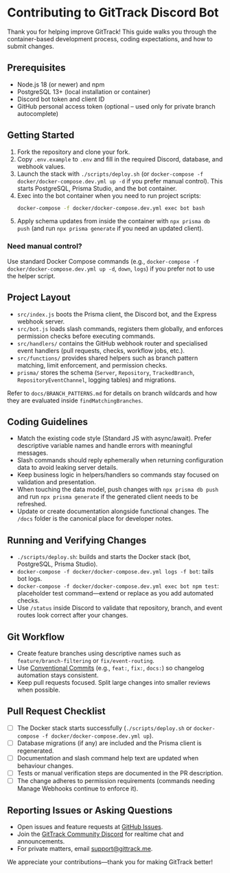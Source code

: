 # Contributing to GitTrack Discord Bot

Thank you for helping improve GitTrack! This guide walks you through the container-based development process, coding expectations, and how to submit changes.

## Prerequisites

- Node.js 18 (or newer) and npm
- PostgreSQL 13+ (local installation or container)
- Discord bot token and client ID
- GitHub personal access token (optional – used only for private branch autocomplete)

## Getting Started

1. Fork the repository and clone your fork.
2. Copy `.env.example` to `.env` and fill in the required Discord, database, and webhook values.
3. Launch the stack with `./scripts/deploy.sh` (or `docker-compose -f docker/docker-compose.dev.yml up -d` if you prefer manual control). This starts PostgreSQL, Prisma Studio, and the bot container.
4. Exec into the bot container when you need to run project scripts:
   ```bash
   docker-compose -f docker/docker-compose.dev.yml exec bot bash
   ```
5. Apply schema updates from inside the container with `npx prisma db push` (and run `npx prisma generate` if you need an updated client).

### Need manual control?

Use standard Docker Compose commands (e.g., `docker-compose -f docker/docker-compose.dev.yml up -d`, `down`, `logs`) if you prefer not to use the helper script.

## Project Layout

- `src/index.js` boots the Prisma client, the Discord bot, and the Express webhook server.
- `src/bot.js` loads slash commands, registers them globally, and enforces permission checks before executing commands.
- `src/handlers/` contains the GitHub webhook router and specialised event handlers (pull requests, checks, workflow jobs, etc.).
- `src/functions/` provides shared helpers such as branch pattern matching, limit enforcement, and permission checks.
- `prisma/` stores the schema (`Server`, `Repository`, `TrackedBranch`, `RepositoryEventChannel`, logging tables) and migrations.

Refer to `docs/BRANCH_PATTERNS.md` for details on branch wildcards and how they are evaluated inside `findMatchingBranches`.

## Coding Guidelines

- Match the existing code style (Standard JS with async/await). Prefer descriptive variable names and handle errors with meaningful messages.
- Slash commands should reply ephemerally when returning configuration data to avoid leaking server details.
- Keep business logic in helpers/handlers so commands stay focused on validation and presentation.
- When touching the data model, push changes with `npx prisma db push` and run `npx prisma generate` if the generated client needs to be refreshed.
- Update or create documentation alongside functional changes. The `/docs` folder is the canonical place for developer notes.

## Running and Verifying Changes

- `./scripts/deploy.sh`: builds and starts the Docker stack (bot, PostgreSQL, Prisma Studio).
- `docker-compose -f docker/docker-compose.dev.yml logs -f bot`: tails bot logs.
- `docker-compose -f docker/docker-compose.dev.yml exec bot npm test`: placeholder test command—extend or replace as you add automated checks.
- Use `/status` inside Discord to validate that repository, branch, and event routes look correct after your changes.

## Git Workflow

- Create feature branches using descriptive names such as `feature/branch-filtering` or `fix/event-routing`.
- Use [Conventional Commits](https://www.conventionalcommits.org/) (e.g., `feat:`, `fix:`, `docs:`) so changelog automation stays consistent.
- Keep pull requests focused. Split large changes into smaller reviews when possible.

## Pull Request Checklist

- [ ] The Docker stack starts successfully (`./scripts/deploy.sh` or `docker-compose -f docker/docker-compose.dev.yml up`).
- [ ] Database migrations (if any) are included and the Prisma client is regenerated.
- [ ] Documentation and slash command help text are updated when behaviour changes.
- [ ] Tests or manual verification steps are documented in the PR description.
- [ ] The change adheres to permission requirements (commands needing Manage Webhooks continue to enforce it).

## Reporting Issues or Asking Questions

- Open issues and feature requests at [GitHub Issues](https://github.com/luuccaaaa/gittrack-discord-bot/issues).
- Join the [GitTrack Community Discord](https://discord.gg/4GNcUDNbsC) for realtime chat and announcements.
- For private matters, email support@gittrack.me.

We appreciate your contributions—thank you for making GitTrack better!
